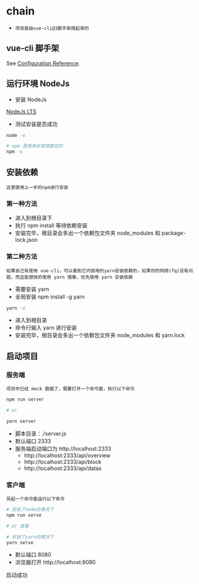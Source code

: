 # chain

- `项目是由vue-cli@3脚手架搭起来的`

## vue-cli 脚手架

See [Configuration Reference](https://cli.vuejs.org/config/).

## 运行环境 NodeJs

- 安装 NodeJs

[NodeJs LTS](https://nodejs.org/dist/v12.19.0/node-v12.19.0.pkg)

- 测试安装是否成功

```bash
node -v
```

```bash
# npm 是用来安装依赖包的
npm -v
```

## 安装依赖

`这里使用上一步的npm进行安装`

### 第一种方法

- 进入到根目录下
- 执行 npm install 等待依赖安装
- 安装完毕，根目录会多出一个依赖包文件夹 node_modules 和 package-lock.json

### 第二种方法

`如果自己有使用 vue-cli，可以看到它内部用的yarn安装依赖的，如果你的网络(fq)没有问题，而且能很快的使用 yarn 镜像，优先使用 yarn 安装依赖`

- 需要安装 yarn
- 全局安装 npm install -g yarn

```bash
yarn -v
```

- 进入到根目录
- 命令行输入 yarn 进行安装
- 安装完毕，根目录会多出一个依赖包文件夹 node_modules 和 yarn.lock

## 启动项目

### 服务端

`项目中已经 mock 数据了，需要打开一个命令窗，执行以下命令`

```bash
npm run server

# or

yarn server
```

- 脚本目录：./server.js
- 默认端口 2333
- 服务端启动端口为 http://localhost:2333
  - http://localhost:2333/api/overview
  - http://localhost:2333/api/block
  - http://localhost:2333/api/datas

### 客户端

`另起一个命令窗运行以下命令`

```bash
# 安装了node的情况下
npm run serve 

# or 或者

# 安装了yarn的情况下
yarn serve 
```

- 默认端口 8080
- 浏览器打开 http://localhost:8080

启动成功